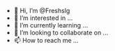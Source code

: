 - 👋 Hi, I’m @Freshslg
- 👀 I’m interested in ...
- 🌱 I’m currently learning ...
- 💞️ I’m looking to collaborate on ...
- 📫 How to reach me ...

<!---
Freshslg/Freshslg is a ✨ special ✨ repository because its `README.md` (this file) appears on your GitHub profile.
You can click the Preview link to take a look at your changes.
--->
